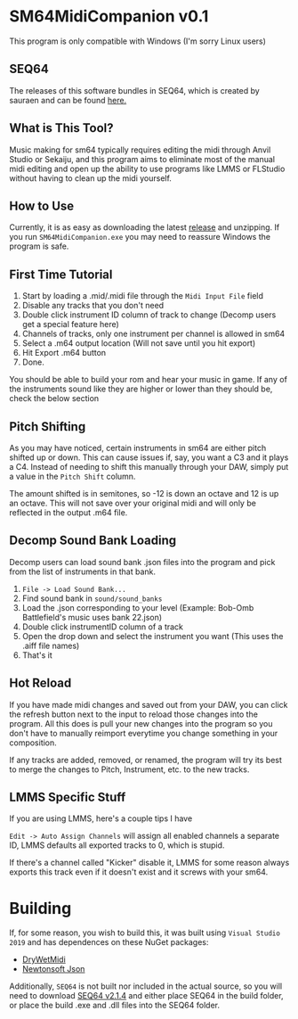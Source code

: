 # SM64MidiCompanion v0.1
This program is only compatible with Windows (I'm sorry Linux users)

## SEQ64
The releases of this software bundles in SEQ64, which is created by sauraen and can be found [here.](https://github.com/sauraen/seq64)

## What is This Tool?
Music making for sm64 typically requires editing the midi through Anvil Studio or Sekaiju, and this program aims to eliminate most of the manual midi editing 
and open up the ability to use programs like LMMS or FLStudio without having to clean up the midi yourself.

## How to Use
Currently, it is as easy as downloading the latest [release](https://github.com/Bitlytic/SM64MidiCompanion/releases) and unzipping. If you run `SM64MidiCompanion.exe`
you may need to reassure Windows the program is safe. 

## First Time Tutorial
1. Start by loading a .mid/.midi file through the `Midi Input File` field
2. Disable any tracks that you don't need
3. Double click instrument ID column of track to change (Decomp users get a special feature here)
4. Channels of tracks, only one instrument per channel is allowed in sm64
5. Select a .m64 output location (Will not save until you hit export)
6. Hit Export .m64 button
7. Done.

You should be able to build your rom and hear your music in game. If any of the instruments sound like they are higher or lower than they should be, 
check the below section

## Pitch Shifting
As you may have noticed, certain instruments in sm64 are either pitch shifted up or down. This can cause issues if, say, you want a C3 and it plays a C4.
Instead of needing to shift this manually through your DAW, simply put a value in the `Pitch Shift` column.

The amount shifted is in semitones, so -12 is down an octave and 12 is up an octave. This will not save over your original midi and will only be reflected in the
output .m64 file.

## Decomp Sound Bank Loading
Decomp users can load sound bank .json files into the program and pick from the list of instruments in that bank.

1. `File -> Load Sound Bank...`
2. Find sound bank in `sound/sound_banks`
3. Load the .json corresponding to your level (Example: Bob-Omb Battlefield's music uses bank 22.json)
4. Double click instrumentID column of a track
5. Open the drop down and select the instrument you want (This uses the .aiff file names)
6. That's it

## Hot Reload
If you have made midi changes and saved out from your DAW, you can click the refresh button next to the input to reload those changes into the program. All this does 
is pull your new changes into the program so you don't have to manually reimport everytime you change something in your composition.

If any tracks are added, removed, or renamed, the program will try its best to merge the changes to Pitch, Instrument, etc. to the new tracks.

## LMMS Specific Stuff
If you are using LMMS, here's a couple tips I have

`Edit -> Auto Assign Channels` will assign all enabled channels a separate ID, LMMS defaults all exported tracks to 0, which is stupid.

If there's a channel called "Kicker" disable it, LMMS for some reason always exports this track even if it doesn't exist and it screws with your sm64.


# Building
If, for some reason, you wish to build this, it was built using `Visual Studio 2019` and has dependences on these NuGet packages:

- [DryWetMidi](https://www.nuget.org/packages/Melanchall.DryWetMidi)
- [Newtonsoft Json](https://www.newtonsoft.com/json)

Additionally, `SEQ64` is not built nor included in the actual source, so you will need to download [SEQ64 v2.1.4](https://github.com/sauraen/seq64/releases/tag/2.1.4) 
and either place SEQ64 in the build folder, or place the build .exe and .dll files into the SEQ64 folder.
